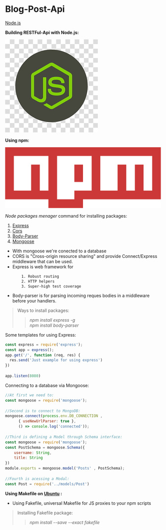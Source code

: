 <h1> Blog-Post-Api</h1>

[Node.js](https://nodejs.org/en/)

<strong>Building RESTFul-Api with Node.js:</strong>

![Alt](img/javascript-icon-clipart-3.jpg)<br>

<strong>Using npm:</strong>

![Alt](img/Npm-logo.svg)<br>

<em>Node packages menager</em> command for installing packages: </p>

1. [Express](https://www.npmjs.com/package/express)<br>
2. [Cors](https://www.npmjs.com/package/cors)<br>
3. [Body-Parser](https://www.npmjs.com/package/body-parser)<br>
4. [Mongoose](https://www.npmjs.com/package/mongoose)

<ul>

<li>With mongoose we're conected to a database<br></li>

<li>CORS is "Cross-origin resource sharing" and provide Connect/Express middleware that can be used.</li>

<li>Express is web framework for</li>

		1. Robust routing
		2. HTTP helpers
		3. Super-high test coverage

<li>Body-parser is for parsing incoming reques bodies in a middleware before your handlers.</li>
</ul>

>Ways to install packages:
>><em>npm install express -g </em> <br> <em>npm install body-parser</em>

Some templates for using Express:</p>

```javascript
const express = require('express');
const app = express();
app.get('/', function (req, res) {
  res.send('Just example for using express')
})

app.listen(8080)
```
Connecting to a database via Mongoose:

```javascript
//At first we need to:
const mongoose = require('mongoose');

//Second is to connect to MongoDB:
mongoose.connect(process.env.DB_CONNECTION ,
      { useNewUrlParser: true },
      () => console.log('connected'));

//Third is defining a Model through Schema interface:
const mongoose = require('mongoose');
const PostSchema = mongoose.Schema({
	username: String,
	title: String
})
module.exports = mongoose.model('Posts' , PostSchema);

//Fourth is acessing a Modal:
const Post = require('../models/Post')
```
<strong>Using Makefile on [Ubuntu](https://ubuntu.com/) :</strong>
<ul>
	<li>Using Fakefile, universal Makefile for JS proxies to your npm scripts
</ul>

>Installing Fakefile package:
>> <em>npm install --save --exact fakefile</em>
